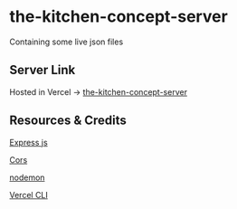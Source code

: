 # the-kitchen-concept-server
Containing some live json files

## Server Link
Hosted in Vercel -> [the-kitchen-concept-server](https://the-kitchen-concept-server-imnahmed17.vercel.app)

## Resources & Credits
[Express js](https://expressjs.com/en/starter/installing.html)

[Cors](http://expressjs.com/en/resources/middleware/cors.html)

[nodemon](https://www.npmjs.com/package/nodemon)

[Vercel CLI](https://vercel.com/docs/cli)